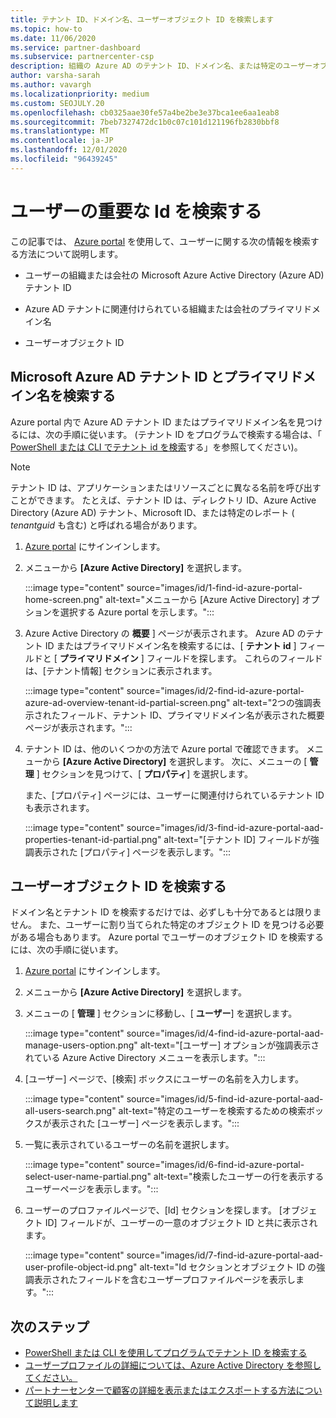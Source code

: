 ```yaml
---
title: テナント ID、ドメイン名、ユーザーオブジェクト ID を検索します
ms.topic: how-to
ms.date: 11/06/2020
ms.service: partner-dashboard
ms.subservice: partnercenter-csp
description: 組織の Azure AD のテナント ID、ドメイン名、または特定のユーザーオブジェクト ID を Azure portal の Id を検索する方法について説明します。 この情報が必要なタスクもあります。
author: varsha-sarah
ms.author: vavargh
ms.localizationpriority: medium
ms.custom: SEOJULY.20
ms.openlocfilehash: cb0325aae30fe57a4be2be3e37bca1ee6aa1eab8
ms.sourcegitcommit: 7beb7327472dc1b0c07c101d121196fb2830bbf8
ms.translationtype: MT
ms.contentlocale: ja-JP
ms.lasthandoff: 12/01/2020
ms.locfileid: "96439245"
---
```

# <a name="locate-important-ids-for-a-user"></a>ユーザーの重要な Id を検索する

この記事では、 [Azure portal](https://portal.azure.com/) を使用して、ユーザーに関する次の情報を検索する方法について説明します。

- ユーザーの組織または会社の Microsoft Azure Active Directory (Azure AD) テナント ID

- Azure AD テナントに関連付けられている組織または会社のプライマリドメイン名

- ユーザーオブジェクト ID

## <a name="find-the-microsoft-azure-ad-tenant-id-and-primary-domain-name"></a>Microsoft Azure AD テナント ID とプライマリドメイン名を検索する

Azure portal 内で Azure AD テナント ID またはプライマリドメイン名を見つけるには、次の手順に従います。 (テナント ID をプログラムで検索する場合は、「 [PowerShell または CLI でテナント id を検索](/azure/active-directory/fundamentals/active-directory-how-to-find-tenant.md#find-tenant-id-with-powershell)する」を参照してください)。

> [!NOTE]
> テナント ID は、アプリケーションまたはリソースごとに異なる名前を呼び出すことができます。 たとえば、テナント ID は、ディレクトリ ID、Azure Active Directory (Azure AD) テナント、Microsoft ID、または特定のレポート ( *tenantguid* も含む) と呼ばれる場合があります。

1. [Azure portal](https://portal.azure.com/) にサインインします。

2. メニューから **[Azure Active Directory]** を選択します。

   :::image type="content" source="images/id/1-find-id-azure-portal-home-screen.png" alt-text="メニューから [Azure Active Directory] オプションを選択する Azure portal を示します。":::

3. Azure Active Directory の **概要** ] ページが表示されます。 Azure AD のテナント ID またはプライマリドメイン名を検索するには、[ **テナント id** ] フィールドと [ **プライマリドメイン** ] フィールドを探します。 これらのフィールドは、[テナント情報] セクションに表示されます。

   :::image type="content" source="images/id/2-find-id-azure-portal-azure-ad-overview-tenant-id-partial-screen.png" alt-text="2つの強調表示されたフィールド、テナント ID、プライマリドメイン名が表示された概要ページが表示されます。":::

4. テナント ID は、他のいくつかの方法で Azure portal で確認できます。 メニューから **[Azure Active Directory]** を選択します。 次に、メニューの [ **管理** ] セクションを見つけて、[ **プロパティ**] を選択します。

   また、[プロパティ] ページには、ユーザーに関連付けられているテナント ID も表示されます。

   :::image type="content" source="images/id/3-find-id-azure-portal-aad-properties-tenant-id-partial.png" alt-text="[テナント ID] フィールドが強調表示された [プロパティ] ページを表示します。":::

## <a name="find-the-user-object-id"></a>ユーザーオブジェクト ID を検索する

ドメイン名とテナント ID を検索するだけでは、必ずしも十分であるとは限りません。 また、ユーザーに割り当てられた特定のオブジェクト ID を見つける必要がある場合もあります。 Azure portal でユーザーのオブジェクト ID を検索するには、次の手順に従います。

1. [Azure portal](https://portal.azure.com/) にサインインします。

2. メニューから **[Azure Active Directory]** を選択します。

3. メニューの [ **管理** ] セクションに移動し、[ **ユーザー**] を選択します。

      :::image type="content" source="images/id/4-find-id-azure-portal-aad-manage-users-option.png" alt-text="[ユーザー] オプションが強調表示されている Azure Active Directory メニューを表示します。":::

4. [ユーザー] ページで、[検索] ボックスにユーザーの名前を入力します。

      :::image type="content" source="images/id/5-find-id-azure-portal-aad-all-users-search.png" alt-text="特定のユーザーを検索するための検索ボックスが表示された [ユーザー] ページを表示します。":::

5. 一覧に表示されているユーザーの名前を選択します。  

      :::image type="content" source="images/id/6-find-id-azure-portal-select-user-name-partial.png" alt-text="検索したユーザーの行を表示するユーザーページを表示します。":::

6. ユーザーのプロファイルページで、[Id] セクションを探します。 [オブジェクト ID] フィールドが、ユーザーの一意のオブジェクト ID と共に表示されます。

      :::image type="content" source="images/id/7-find-id-azure-portal-aad-user-profile-object-id.png" alt-text="Id セクションとオブジェクト ID の強調表示されたフィールドを含むユーザープロファイルページを表示します。":::

## <a name="next-steps"></a>次のステップ

- [PowerShell または CLI を使用してプログラムでテナント ID を検索する](/azure/active-directory/fundamentals/active-directory-how-to-find-tenant)
- [ユーザープロファイルの詳細については、Azure Active Directory を参照してください。](/azure/active-directory/fundamentals/active-directory-users-profile-azure-portal)
- [パートナーセンターで顧客の詳細を表示またはエクスポートする方法について説明します](see-your-customer-list.md)

